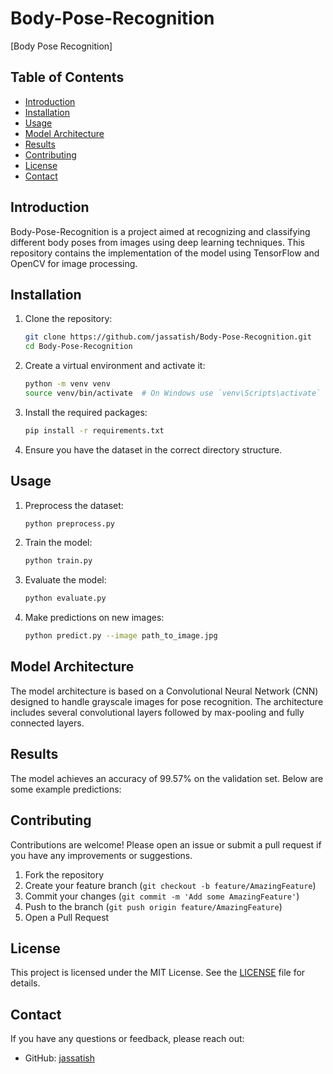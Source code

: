 # Body-Pose-Recognition

[Body Pose Recognition]

## Table of Contents

- [Introduction](#introduction)
- [Installation](#installation)
- [Usage](#usage)
- [Model Architecture](#model-architecture)
- [Results](#results)
- [Contributing](#contributing)
- [License](#license)
- [Contact](#contact)

## Introduction

Body-Pose-Recognition is a project aimed at recognizing and classifying different body poses from images using deep learning techniques. This repository contains the implementation of the model using TensorFlow and OpenCV for image processing.

## Installation

1. Clone the repository:
    ```sh
    git clone https://github.com/jassatish/Body-Pose-Recognition.git
    cd Body-Pose-Recognition
    ```

2. Create a virtual environment and activate it:
    ```sh
    python -m venv venv
    source venv/bin/activate  # On Windows use `venv\Scripts\activate`
    ```

3. Install the required packages:
    ```sh
    pip install -r requirements.txt
    ```

4. Ensure you have the dataset in the correct directory structure.

## Usage

1. Preprocess the dataset:
    ```sh
    python preprocess.py
    ```

2. Train the model:
    ```sh
    python train.py
    ```

3. Evaluate the model:
    ```sh
    python evaluate.py
    ```

4. Make predictions on new images:
    ```sh
    python predict.py --image path_to_image.jpg
    ```

## Model Architecture

The model architecture is based on a Convolutional Neural Network (CNN) designed to handle grayscale images for pose recognition. The architecture includes several convolutional layers followed by max-pooling and fully connected layers.

## Results

The model achieves an accuracy of 99.57% on the validation set. Below are some example predictions:



## Contributing

Contributions are welcome! Please open an issue or submit a pull request if you have any improvements or suggestions.

1. Fork the repository
2. Create your feature branch (`git checkout -b feature/AmazingFeature`)
3. Commit your changes (`git commit -m 'Add some AmazingFeature'`)
4. Push to the branch (`git push origin feature/AmazingFeature`)
5. Open a Pull Request

## License

This project is licensed under the MIT License. See the [LICENSE](LICENSE) file for details.

## Contact

If you have any questions or feedback, please reach out:

- GitHub: [jassatish](https://github.com/jassatish)
